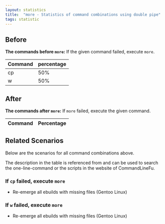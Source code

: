 ```yaml
---
layout: statistics
title:  "more - Statistics of command combinations using double pipe"
tags: statistic
---
```


## Before

__The commands before `more`:__ If the given command failed, execute `more`.

| Command | percentage |
|--------|--------|
| cp | 50% |
| w | 50% |



## After

__The commands after `more`:__ If `more` failed, execute the given command.

| Command | Percentage | 
|-------|--------|



## Related Scenarios

Below are the scenarios for all command combinations above.

The description in the table is referenced from and can be used to search the one-line-command or the scripts in the website of CommandLineFu.


### If `cp` failed, execute `more`

- Re-emerge all ebuilds with missing files (Gentoo Linux)

            
### If `w` failed, execute `more`

- Re-emerge all ebuilds with missing files (Gentoo Linux)

            


